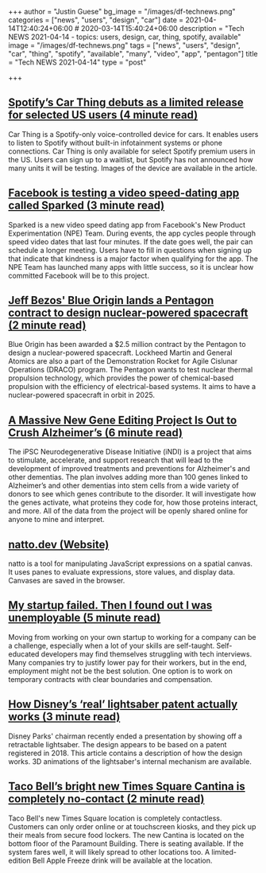 +++
author = "Justin Guese"
bg_image = "/images/df-technews.png"
categories = ["news", "users", "design", "car"]
date = 2021-04-14T12:40:24+06:00 # 2020-03-14T15:40:24+06:00
description = "Tech NEWS 2021-04-14 - topics: users, design, car, thing, spotify, available"
image = "/images/df-technews.png"
tags = ["news", "users", "design", "car", "thing", "spotify", "available", "many", "video", "app", "pentagon"]
title = "Tech NEWS 2021-04-14"
type = "post"

+++

## [Spotify’s Car Thing debuts as a limited release for selected US users (4 minute read)](https://www.theverge.com/2021/4/13/22380014/spotify-car-thing-release-voice-control-data-interactive-ads)

Car Thing is a Spotify-only voice-controlled device for cars. It enables users to listen to Spotify without built-in infotainment systems or phone connections. Car Thing is only available for select Spotify premium users in the US. Users can sign up to a waitlist, but Spotify has not announced how many units it will be testing. Images of the device are available in the article.

## [Facebook is testing a video speed-dating app called Sparked (3 minute read)](https://www.theverge.com/2021/4/13/22381511/facebook-video-speed-dating-npe-team-sparked-feature)

Sparked is a new video speed dating app from Facebook's New Product Experimentation (NPE) Team. During events, the app cycles people through speed video dates that last four minutes. If the date goes well, the pair can schedule a longer meeting. Users have to fill in questions when signing up that indicate that kindness is a major factor when qualifying for the app. The NPE Team has launched many apps with little success, so it is unclear how committed Facebook will be to this project.

## [Jeff Bezos' Blue Origin lands a Pentagon contract to design nuclear-powered spacecraft (2 minute read)](https://www.businessinsider.com/jeff-bezos-blue-origin-award-pentagon-nuclear-space-contract-darpa-2021-4)

Blue Origin has been awarded a $2.5 million contract by the Pentagon to design a nuclear-powered spacecraft. Lockheed Martin and General Atomics are also a part of the Demonstration Rocket for Agile Cislunar Operations (DRACO) program. The Pentagon wants to test nuclear thermal propulsion technology, which provides the power of chemical-based propulsion with the efficiency of electrical-based systems. It aims to have a nuclear-powered spacecraft in orbit in 2025.

## [A Massive New Gene Editing Project Is Out to Crush Alzheimer’s (6 minute read)](https://singularityhub.com/2021/04/13/a-massive-new-gene-editing-project-is-out-to-crush-alzheimers/)

The iPSC Neurodegenerative Disease Initiative (iNDI) is a project that aims to stimulate, accelerate, and support research that will lead to the development of improved treatments and preventions for Alzheimer's and other dementias. The plan involves adding more than 100 genes linked to Alzheimer’s and other dementias into stem cells from a wide variety of donors to see which genes contribute to the disorder. It will investigate how the genes activate, what proteins they code for, how those proteins interact, and more. All of the data from the project will be openly shared online for anyone to mine and interpret.

## [natto.dev (Website)](https://natto.dev/d/feec9ed3d2914b6681e892e06faf2132)

natto is a tool for manipulating JavaScript expressions on a spatial canvas. It uses panes to evaluate expressions, store values, and display data. Canvases are saved in the browser.

## [My startup failed. Then I found out I was unemployable (5 minute read)](https://davesullivan.is/my_startup_failed_then_i_found_out_i_was_unemployable.html)

Moving from working on your own startup to working for a company can be a challenge, especially when a lot of your skills are self-taught. Self-educated developers may find themselves struggling with tech interviews. Many companies try to justify lower pay for their workers, but in the end, employment might not be the best solution. One option is to work on temporary contracts with clear boundaries and compensation.

## [How Disney’s ‘real’ lightsaber patent actually works (3 minute read)](https://www.theverge.com/2021/4/13/22380919/disney-real-lightsaber-patent-star-wars-ben-ridout)

Disney Parks' chairman recently ended a presentation by showing off a retractable lightsaber. The design appears to be based on a patent registered in 2018. This article contains a description of how the design works. 3D animations of the lightsaber's internal mechanism are available.

## [Taco Bell’s bright new Times Square Cantina is completely no-contact (2 minute read)](https://www.inputmag.com/tech/taco-bells-bright-new-times-square-cantina-is-completely-no-contact)

Taco Bell's new Times Square location is completely contactless. Customers can only order online or at touchscreen kiosks, and they pick up their meals from secure food lockers. The new Cantina is located on the bottom floor of the Paramount Building. There is seating available. If the system fares well, it will likely spread to other locations too. A limited-edition Bell Apple Freeze drink will be available at the location.

